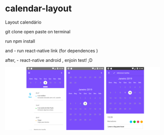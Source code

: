 # calendar-layout
Layout  calendário 

git clone 
open paste on terminal 

run npm install 

and - run react-native link (for dependences )

after, - react-native android , enjoin test! ;D 

![alt text](https://github.com/cmaranho/calendar-layout/blob/master/demo-exemplo.png)